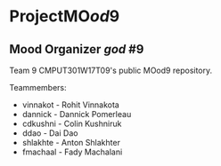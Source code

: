 # ProjectMO*od*9
## Mood Organizer *god* #9
Team 9 CMPUT301W17T09's public MOod9 repository.

Teammembers:
* vinnakot - Rohit Vinnakota
* dannick - Dannick Pomerleau
* cdkushni - Colin Kushniruk
* ddao - Dai Dao
* shlakhte - Anton Shlakhter
* fmachaal - Fady Machalani
